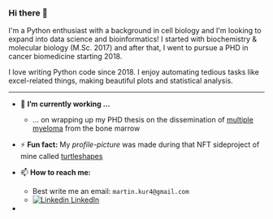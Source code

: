 ### Hi there 👋

I'm a Python enthusiast with a background in cell biology and I'm looking to expand into data science and bioinformatics! I started with biochemistry & molecular biology (M.Sc. 2017) and after that, I went to pursue a PHD in cancer biomedicine starting 2018. 

I love writing Python code since 2018. I enjoy automating tedious tasks like excel-related things, making beautiful plots and statistical analysis. 

---

- 🔭 **I’m currently working ...**
  - ... on wrapping up my PHD thesis on the dissemination of [multiple myeloma](https://en.wikipedia.org/wiki/Multiple_myeloma) from the bone marrow
- ⚡ **Fun fact:** My *profile-picture* was made during that NFT sideproject of mine called [turtleshapes](https://opensea.io/collection/turtleshapes-1)
- 📫 **How to reach me:**
  - Best write me an email: `martin.kur4@gmail.com` 
  -  [![Linkedin](https://i.stack.imgur.com/gVE0j.png) LinkedIn](https://www.linkedin.com/in/martin-kuric/?locale=en_US) 

- 
<!--
**markur4/markur4** is a ✨ _special_ ✨ repository because its `README.md` (this file) appears on your GitHub profile.

Here are some ideas to get you started:

- 🔭 I’m currently working on ...
- 🌱 I’m currently learning ...
- 👯 I’m looking to collaborate on ...
- 🤔 I’m looking for help with ...
- 💬 Ask me about ...
- 📫 How to reach me: ...
- 😄 Pronouns: ...
- ⚡ Fun fact: ...
-->
